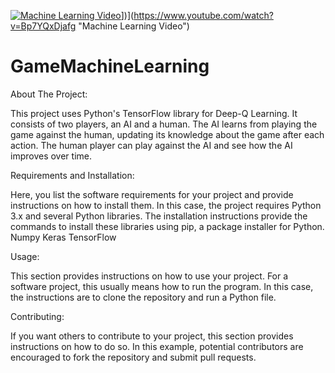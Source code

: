 [![Machine Learning Video](http://img.youtube.com/vi/VIDEO_ID/0.jpg)](https://www.youtube.com/watch?v=Bp7YQxDjafg)])](https://www.youtube.com/watch?v=Bp7YQxDjafg "Machine Learning Video")


# GameMachineLearning
About The Project:

This project uses Python's TensorFlow library for Deep-Q Learning. It consists of two players, an AI and a human. The AI learns from playing the game against the human, updating its knowledge about the game after each action. The human player can play against the AI and see how the AI improves over time.

Requirements and Installation:

Here, you list the software requirements for your project and provide instructions on how to install them. In this case, the project requires Python 3.x and several Python libraries. The installation instructions provide the commands to install these libraries using pip, a package installer for Python.
Numpy
Keras
TensorFlow

Usage: 

This section provides instructions on how to use your project. For a software project, this usually means how to run the program. In this case, the instructions are to clone the repository and run a Python file.

Contributing:

If you want others to contribute to your project, this section provides instructions on how to do so. In this example, potential contributors are encouraged to fork the repository and submit pull requests.

